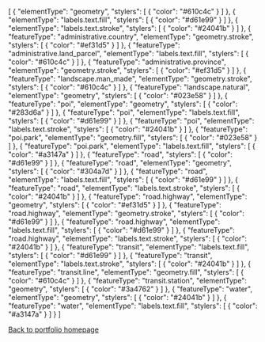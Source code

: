 [
  {
    "elementType": "geometry",
    "stylers": [
      {
        "color": "#610c4c"
      }
    ]
  },
  {
    "elementType": "labels.text.fill",
    "stylers": [
      {
        "color": "#d61e99"
      }
    ]
  },
  {
    "elementType": "labels.text.stroke",
    "stylers": [
      {
        "color": "#24041b"
      }
    ]
  },
  {
    "featureType": "administrative.country",
    "elementType": "geometry.stroke",
    "stylers": [
      {
        "color": "#ef31d5"
      }
    ]
  },
  {
    "featureType": "administrative.land_parcel",
    "elementType": "labels.text.fill",
    "stylers": [
      {
        "color": "#610c4c"
      }
    ]
  },
  {
    "featureType": "administrative.province",
    "elementType": "geometry.stroke",
    "stylers": [
      {
        "color": "#ef31d5"
      }
    ]
  },
  {
    "featureType": "landscape.man_made",
    "elementType": "geometry.stroke",
    "stylers": [
      {
        "color": "#610c4c"
      }
    ]
  },
  {
    "featureType": "landscape.natural",
    "elementType": "geometry",
    "stylers": [
      {
        "color": "#023e58"
      }
    ]
  },
  {
    "featureType": "poi",
    "elementType": "geometry",
    "stylers": [
      {
        "color": "#283d6a"
      }
    ]
  },
  {
    "featureType": "poi",
    "elementType": "labels.text.fill",
    "stylers": [
      {
        "color": "#d61e99"
      }
    ]
  },
  {
    "featureType": "poi",
    "elementType": "labels.text.stroke",
    "stylers": [
      {
        "color": "#24041b"
      }
    ]
  },
  {
    "featureType": "poi.park",
    "elementType": "geometry.fill",
    "stylers": [
      {
        "color": "#023e58"
      }
    ]
  },
  {
    "featureType": "poi.park",
    "elementType": "labels.text.fill",
    "stylers": [
      {
        "color": "#a3147a"
      }
    ]
  },
  {
    "featureType": "road",
    "stylers": [
      {
        "color": "#d61e99"
      }
    ]
  },
  {
    "featureType": "road",
    "elementType": "geometry",
    "stylers": [
      {
        "color": "#304a7d"
      }
    ]
  },
  {
    "featureType": "road",
    "elementType": "labels.text.fill",
    "stylers": [
      {
        "color": "#d61e99"
      }
    ]
  },
  {
    "featureType": "road",
    "elementType": "labels.text.stroke",
    "stylers": [
      {
        "color": "#24041b"
      }
    ]
  },
  {
    "featureType": "road.highway",
    "elementType": "geometry",
    "stylers": [
      {
        "color": "#ef31d5"
      }
    ]
  },
  {
    "featureType": "road.highway",
    "elementType": "geometry.stroke",
    "stylers": [
      {
        "color": "#d61e99"
      }
    ]
  },
  {
    "featureType": "road.highway",
    "elementType": "labels.text.fill",
    "stylers": [
      {
        "color": "#d61e99"
      }
    ]
  },
  {
    "featureType": "road.highway",
    "elementType": "labels.text.stroke",
    "stylers": [
      {
        "color": "#24041b"
      }
    ]
  },
  {
    "featureType": "transit",
    "elementType": "labels.text.fill",
    "stylers": [
      {
        "color": "#d61e99"
      }
    ]
  },
  {
    "featureType": "transit",
    "elementType": "labels.text.stroke",
    "stylers": [
      {
        "color": "#24041b"
      }
    ]
  },
  {
    "featureType": "transit.line",
    "elementType": "geometry.fill",
    "stylers": [
      {
        "color": "#610c4c"
      }
    ]
  },
  {
    "featureType": "transit.station",
    "elementType": "geometry",
    "stylers": [
      {
        "color": "#3a4762"
      }
    ]
  },
  {
    "featureType": "water",
    "elementType": "geometry",
    "stylers": [
      {
        "color": "#24041b"
      }
    ]
  },
  {
    "featureType": "water",
    "elementType": "labels.text.fill",
    "stylers": [
      {
        "color": "#a3147a"
      }
    ]
  }
]
  
  [Back to portfolio homepage](https://barrychen825.github.io/chen-portfolio/)
